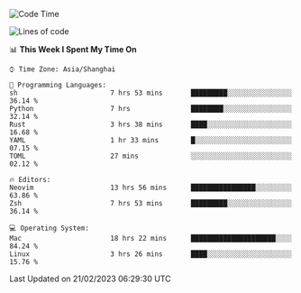 <!--START_SECTION:waka-->
![Code Time](http://img.shields.io/badge/Code%20Time-1%2C166%20hrs-blue)

![Lines of code](https://img.shields.io/badge/From%20Hello%20World%20I%27ve%20Written-65%20Thousand%20lines%20of%20code-blue)

📊 **This Week I Spent My Time On** 

```text
⌚︎ Time Zone: Asia/Shanghai

💬 Programming Languages: 
sh                       7 hrs 53 mins       █████████░░░░░░░░░░░░░░░░   36.14 % 
Python                   7 hrs               ████████░░░░░░░░░░░░░░░░░   32.14 % 
Rust                     3 hrs 38 mins       ████░░░░░░░░░░░░░░░░░░░░░   16.68 % 
YAML                     1 hr 33 mins        █░░░░░░░░░░░░░░░░░░░░░░░░   07.15 % 
TOML                     27 mins             ░░░░░░░░░░░░░░░░░░░░░░░░░   02.12 % 

🔥 Editors: 
Neovim                   13 hrs 56 mins      ████████████████░░░░░░░░░   63.86 % 
Zsh                      7 hrs 53 mins       █████████░░░░░░░░░░░░░░░░   36.14 % 

💻 Operating System: 
Mac                      18 hrs 22 mins      █████████████████████░░░░   84.24 % 
Linux                    3 hrs 26 mins       ████░░░░░░░░░░░░░░░░░░░░░   15.76 % 

```


 Last Updated on 21/02/2023 06:29:30 UTC
<!--END_SECTION:waka-->
